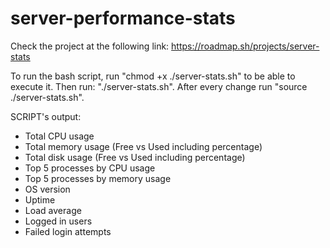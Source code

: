# server-performance-stats
Check the project at the following link: 
https://roadmap.sh/projects/server-stats

To run the bash script, run "chmod +x ./server-stats.sh" to be able to execute it. 
Then run: "./server-stats.sh".
After every change run "source ./server-stats.sh". 

SCRIPT's output: 
- Total CPU usage
- Total memory usage (Free vs Used including percentage)
- Total disk usage (Free vs Used including percentage)
- Top 5 processes by CPU usage
- Top 5 processes by memory usage
- OS version
- Uptime
- Load average
- Logged in users
- Failed login attempts